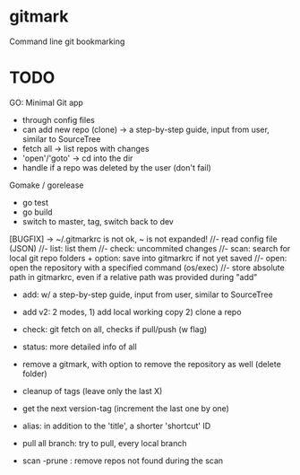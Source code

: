 gitmark
=======

Command line git bookmarking


# TODO

GO: Minimal Git app
- through config files
- can add new repo (clone) -> a step-by-step guide, input from user, similar to SourceTree
- fetch all -> list repos with changes
- 'open'/'goto' -> cd into the dir
- handle if a repo was deleted by the user (don't fail)


Gomake / gorelease
- go test
- go build
- switch to master, tag, switch back to dev


[BUGFIX] -> ~/.gitmarkrc is not ok, ~ is not expanded!
//- read config file (JSON)
//- list: list them
//- check: uncommited changes
//- scan: search for local git repo folders + option: save into gitmarkrc if not yet saved
//- open: open the repository with a specified command (os/exec)
//- store absolute path in gitmarkrc, even if a relative path was provided during "add"
- add: w/ a step-by-step guide, input from user, similar to SourceTree
- add v2: 2 modes, 1) add local working copy 2) clone a repo
- check: git fetch on all, checks if pull/push (w flag)
- status: more detailed info of all
- remove a gitmark, with option to remove the repository as well (delete folder)

- cleanup of tags (leave only the last X)
- get the next version-tag (increment the last one by one)

- alias: in addition to the 'title', a shorter 'shortcut' ID
- pull all branch: try to pull, every local branch

- scan -prune : remove repos not found during the scan
